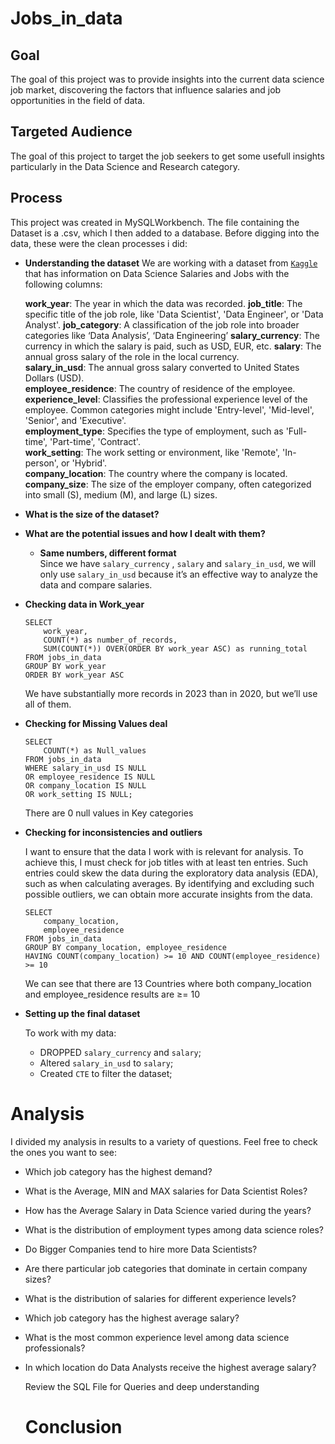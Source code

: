 # Jobs_in_data

## Goal
The goal of this project was to provide insights into the current data science job market, discovering the factors that influence salaries and job opportunities in the field of data.

## Targeted Audience
The goal of this project to target the job seekers to get some usefull insights particularly in the Data Science and Research category.

## Process
This project was created in MySQLWorkbench. The file containing the Dataset is a .csv, which I then added to a database.
Before digging into the data, these were the clean processes i did:
- **Understanding the dataset**
    We are working with a dataset from [`Kaggle`](https://www.kaggle.com/datasets/hummaamqaasim/jobs-in-data/data) that has information on Data Science Salaries and Jobs with the following columns:
    
    **work_year**: The year in which the data was recorded.
    **job_title**: The specific title of the job role, like 'Data Scientist', 'Data Engineer', or 'Data Analyst'.
    **job_category**: A classification of the job role into broader categories like ‘Data Analysis’, ‘Data Engineering’
    **salary_currency**: The currency in which the salary is paid, such as USD, EUR, etc.
    **salary**: The annual gross salary of the role in the local currency.    
    **salary_in_usd**: The annual gross salary converted to United States Dollars (USD).    
    **employee_residence**: The country of residence of the employee.   
    **experience_level**: Classifies the professional experience level of the employee. Common categories might include 'Entry-level', 'Mid-level', 'Senior', and 'Executive'.    
    **employment_type**: Specifies the type of employment, such as 'Full-time', 'Part-time', 'Contract'.    
    **work_setting**: The work setting or environment, like 'Remote', 'In-person', or 'Hybrid'.    
    **company_location**: The country where the company is located.   
    **company_size**: The size of the employer company, often categorized into small (S), medium (M), and large (L) sizes.
    
- **What is the size of the dataset?**
- **What are the potential issues and how I dealt with them?**
    - **Same numbers, different format**   
        Since we have `salary_currency` , `salary` and `salary_in_usd`, we will only use `salary_in_usd` because it’s an effective way to analyze the data and compare salaries.
        
- **Checking data in Work_year** 
    ```
    SELECT
    	work_year,
    	COUNT(*) as number_of_records,
    	SUM(COUNT(*)) OVER(ORDER BY work_year ASC) as running_total
    FROM jobs_in_data
    GROUP BY work_year
    ORDER BY work_year ASC
    
    ```
    
    We have substantially more records in 2023 than in 2020, but we’ll use all of them.
    
- **Checking for Missing Values deal**
    
    
    ```
    SELECT
    	COUNT(*) as Null_values
    FROM jobs_in_data
    WHERE salary_in_usd IS NULL
    OR employee_residence IS NULL
    OR company_location IS NULL
    OR work_setting IS NULL;
    ```
    There are 0 null values in Key categories
    
- **Checking for inconsistencies and outliers**
    
    I want to ensure that the data I work with is relevant for analysis. To achieve this, I must check for job titles with at least ten entries. Such entries could skew the data during the exploratory data analysis (EDA), such as when calculating averages. By identifying and excluding such possible outliers, we can obtain more accurate insights from the data.
    
    ```
    SELECT
    	company_location,
    	employee_residence
    FROM jobs_in_data
    GROUP BY company_location, employee_residence
    HAVING COUNT(company_location) >= 10 AND COUNT(employee_residence) >= 10
    
    ```
    We can see that there are 13 Countries where both company_location and employee_residence results are ≥= 10
    
- **Setting up the final dataset**
    
    To work with my data:
    
    - DROPPED `salary_currency` and `salary`;
    - Altered `salary_in_usd` to `salary`;
    - Created `CTE` to filter the dataset;
 
# Analysis

I divided my analysis in results to a variety of questions. Feel free to check the ones you want to see:

- Which job category has the highest demand? 
- What is the Average, MIN and MAX salaries for Data Scientist Roles?
- How has the Average Salary in Data Science varied during the years?   
- What is the distribution of employment types among data science roles?   
- Do Bigger Companies tend to hire more Data Scientists?
- Are there particular job categories that dominate in certain company sizes?   
- What is the distribution of salaries for different experience levels?
- Which job category has the highest average salary?
- What is the most common experience level among data science professionals?
- In which location do Data Analysts receive the highest average salary?

    Review the SQL File for Queries and deep understanding

  # Conclusion
  
